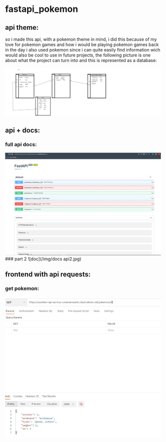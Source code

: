 # fastapi_pokemon

## api theme:

so i made this api, with a pokemon theme in mind, i did this because of my love for pokemon games and how i would be playing pokemon games back in the day
i also used pokemon since i can quite easily find information wich would also be cool to use in future projects, the following picture is one about what the project can turn into and this is represented as a database:

<img src="/img/api idea.png">


## api + docs:

### full api docs:
<img src="/img/docs api.JPG">
### part 2
![doc](/img/docs api2.jpg)

## frontend with api requests:

### get pokemon:
<img src="/img/get pokemon.JPG">
